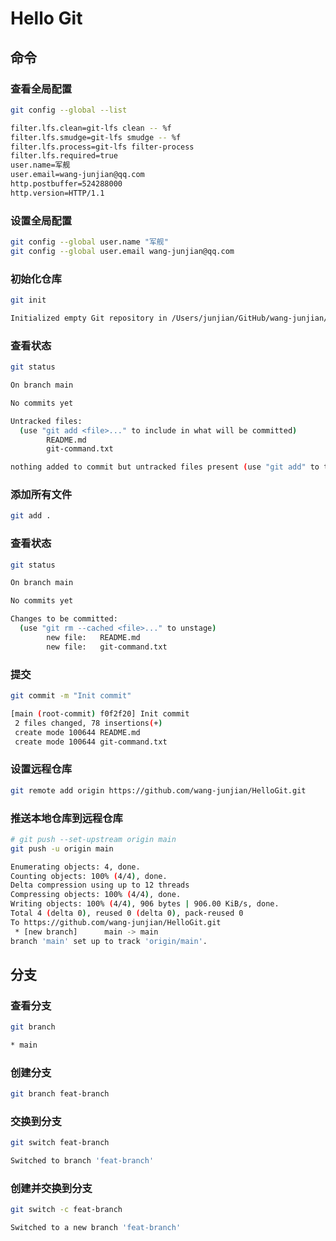 # Hello Git

## 命令

### 查看全局配置

```bash
git config --global --list
```

```bash
filter.lfs.clean=git-lfs clean -- %f
filter.lfs.smudge=git-lfs smudge -- %f
filter.lfs.process=git-lfs filter-process
filter.lfs.required=true
user.name=军舰
user.email=wang-junjian@qq.com
http.postbuffer=524288000
http.version=HTTP/1.1
```

### 设置全局配置

```bash
git config --global user.name "军舰"
git config --global user.email wang-junjian@qq.com
```

### 初始化仓库

```bash
git init
```
```bash
Initialized empty Git repository in /Users/junjian/GitHub/wang-junjian/HelloGit/.git/
```

### 查看状态

```bash
git status
```
```bash
On branch main

No commits yet

Untracked files:
  (use "git add <file>..." to include in what will be committed)
        README.md
        git-command.txt

nothing added to commit but untracked files present (use "git add" to track)
```

### 添加所有文件

```bash
git add .
```

### 查看状态

```bash
git status
```
```bash
On branch main

No commits yet

Changes to be committed:
  (use "git rm --cached <file>..." to unstage)
        new file:   README.md
        new file:   git-command.txt
```

### 提交

```bash
git commit -m "Init commit"
```
```bash
[main (root-commit) f0f2f20] Init commit
 2 files changed, 78 insertions(+)
 create mode 100644 README.md
 create mode 100644 git-command.txt
```

### 设置远程仓库

```bash
git remote add origin https://github.com/wang-junjian/HelloGit.git
```

### 推送本地仓库到远程仓库

```bash
# git push --set-upstream origin main
git push -u origin main
```
```bash
Enumerating objects: 4, done.
Counting objects: 100% (4/4), done.
Delta compression using up to 12 threads
Compressing objects: 100% (4/4), done.
Writing objects: 100% (4/4), 906 bytes | 906.00 KiB/s, done.
Total 4 (delta 0), reused 0 (delta 0), pack-reused 0
To https://github.com/wang-junjian/HelloGit.git
 * [new branch]      main -> main
branch 'main' set up to track 'origin/main'.
```


## 分支

### 查看分支

```bash
git branch
```
```bash
* main
```

### 创建分支

```bash
git branch feat-branch
```

### 交换到分支

```bash
git switch feat-branch
```
```bash
Switched to branch 'feat-branch'
```

### 创建并交换到分支

```bash
git switch -c feat-branch
```
```bash
Switched to a new branch 'feat-branch'
```
